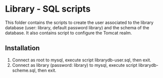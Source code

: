 # Library - SQL scripts
This folder contains the scripts to create the user associated to the library database (user: library, default password library) and the schema of the database. It also contains script to configure the Tomcat realm.

## Installation
1. Connect as root to mysql, execute script librarydb-user.sql, then exit.
2. Connect as library (password: library) to mysql, execute script librarydb-scheme.sql, then exit.